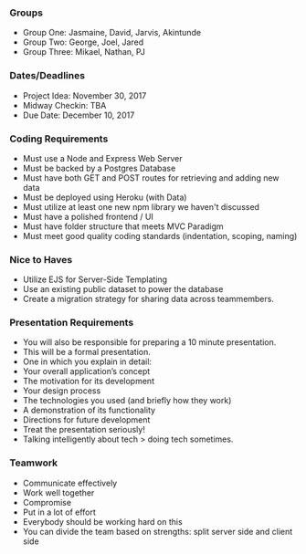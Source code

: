 ### Groups

- Group One: Jasmaine, David, Jarvis, Akintunde
- Group Two: George, Joel, Jared
- Group Three: Mikael, Nathan, PJ

### Dates/Deadlines

- Project Idea: November 30, 2017
- Midway Checkin: TBA
- Due Date: December 10, 2017

### Coding Requirements

- Must use a Node and Express Web Server
- Must be backed by a Postgres Database
- Must have both GET and POST routes for retrieving and adding new data
- Must be deployed using Heroku (with Data)
- Must utilize at least one new npm library we haven't discussed
- Must have a polished frontend / UI
- Must have folder structure that meets MVC Paradigm
- Must meet good quality coding standards (indentation, scoping, naming)

### Nice to Haves
- Utilize EJS for Server-Side Templating
- Use an existing public dataset to power the database
- Create a migration strategy for sharing data across teammembers.

### Presentation Requirements

- You will also be responsible for preparing a 10 minute presentation.
- This will be a formal presentation.
- One in which you explain in detail:
- Your overall application’s concept
- The motivation for its development
- Your design process
- The technologies you used (and briefly how they work)
- A demonstration of its functionality
- Directions for future development
- Treat the presentation seriously! 
- Talking intelligently about tech > doing tech sometimes. 

### Teamwork

- Communicate effectively
- Work well together
- Compromise
- Put in a lot of effort
- Everybody should be working hard on this
- You can divide the team based on strengths: split server side and client side

